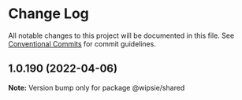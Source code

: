 # Change Log

All notable changes to this project will be documented in this file.
See [Conventional Commits](https://conventionalcommits.org) for commit guidelines.

## 1.0.190 (2022-04-06)

**Note:** Version bump only for package @wipsie/shared
